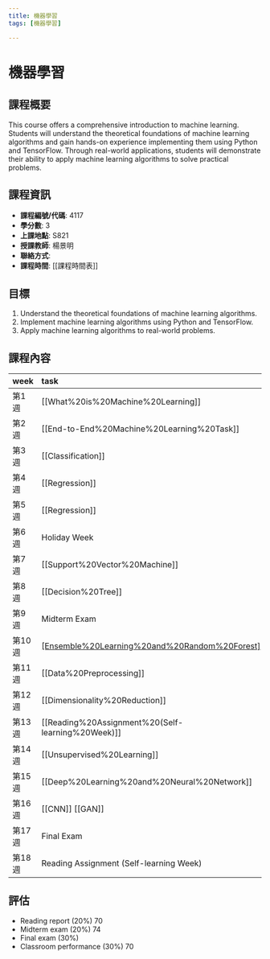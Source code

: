 ```yaml
---
title: 機器學習
tags: [機器學習]

---
```


# 機器學習

## 課程概要
This course offers a comprehensive introduction to machine learning. Students will understand the theoretical foundations of machine learning algorithms and gain hands-on experience implementing them using Python and TensorFlow. Through real-world applications, students will demonstrate their ability to apply machine learning algorithms to solve practical problems.
## 課程資訊
- **課程編號/代碼**: 4117
- **學分數**: 3
- **上課地點**: S821
- **授課教師**: 楊景明
- **聯絡方式**: 
- **課程時間**: [[課程時間表]]

## 目標
1. Understand the theoretical foundations of machine learning algorithms.
2. Implement machine learning algorithms using Python and TensorFlow.
3. Apply machine learning algorithms to real-world problems.
## 課程內容
<!-- undo to  write -->
| week   | task                                                                           |
| ------ |:------------------------------------------------------------------------------ |
| 第1週  | [[What%20is%20Machine%20Learning]]                            |
| 第2週  | [[End-to-End%20Machine%20Learning%20Task]]                    |
| 第3週  | [[Classification]]                                      |
| 第4週  | [[Regression]]                                          |
| 第5週  | [[Regression]]                                    |
| 第6週  | Holiday Week                                                                   |
| 第7週  | [[Support%20Vector%20Machine]]                              |
| 第8週  | [[Decision%20Tree]]                                       |
| 第9週  | Midterm Exam                                                                   |
| 第10週 | [[Ensemble%20Learning%20and%20Random%20Forest]](第一次段考結束) |
| 第11週 | [[Data%20Preprocessing]]                                  |
| 第12週 | [[Dimensionality%20Reduction]]                            |
| 第13週 | [[Reading%20Assignment%20(Self-learning%20Week)]]                                        |
| 第14週 | [[Unsupervised%20Learning]]                               |
| 第15週 | [[Deep%20Learning%20and%20Neural%20Network]]                    |
| 第16週 |           [[CNN]]     [[GAN]]               |
| 第17週 | Final Exam                                                                     |
| 第18週 | Reading Assignment (Self-learning Week)                                        |
## 評估
- Reading report (20%) 70
- Midterm exam (20%) 74
- Final exam (30%)
- Classroom performance (30%) 70

